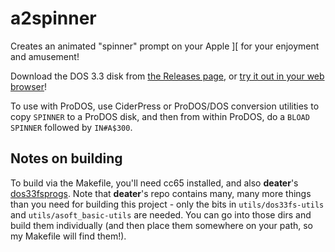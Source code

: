 a2spinner
=====

Creates an animated "spinner" prompt on your Apple \]\[ for your enjoyment and amusement!

Download the DOS 3.3 disk from [the Releases page](https://github.com/micahcowan/a2spinner/releases), or [try it out in your web browser](http://micah.cowan.name/apple2js/apple2js.html#spinner)!

To use with ProDOS, use CiderPress or ProDOS/DOS conversion utilities to copy `SPINNER` to a ProDOS disk, and then from within ProDOS,
do a `BLOAD SPINNER` followed by `IN#A$300`.

## Notes on building

To build via the Makefile, you'll need cc65 installed, and also **deater**'s [dos33fsprogs](https://github.com/deater/dos33fsprogs).
Note that **deater**'s repo contains many, many more things than you need for building this project - only the bits in `utils/dos33fs-utils`
and `utils/asoft_basic-utils` are needed. You can go into those dirs and build them individually (and then place them somewhere on your path, so my Makefile will find them!).
